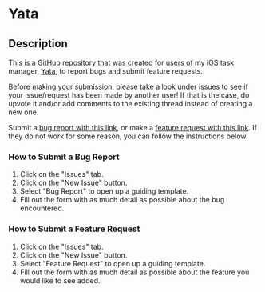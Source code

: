 # Yata

## Description

This is a GitHub repository that was created for users of my iOS task manager, [Yata](https://apps.apple.com/sg/app/yata-yet-another-to-do-app/id1631370175), to report bugs and submit feature requests.

Before making your submission, please take a look under [issues](https://github.com/beetee17/Yet-Another-Todo-App/issues) to see if your issue/request has been made by another user! If that is the case, do upvote it and/or add comments to the existing thread instead of creating a new one.

Submit a [bug report with this link](https://github.com/beetee17/Yet-Another-Todo-App/issues/new?assignees=&labels=bug&template=bug_report.md&title=%5BBUG%5D), or make a [feature request with this link](https://github.com/beetee17/Yet-Another-Todo-App/issues/new?assignees=&labels=enhancement&template=feature_request.md&title=%5BFEATURE%5D). If they do not work for some reason, you can follow the instructions below.

### How to Submit a Bug Report

1. Click on the "Issues" tab.
2. Click on the "New Issue" button.
3. Select "Bug Report" to open up a guiding template.
4. Fill out the form with as much detail as possible about the bug encountered.

### How to Submit a Feature Request

1. Click on the "Issues" tab.
2. Click on the "New Issue" button.
3. Select "Feature Request" to open up a guiding template.
4. Fill out the form with as much detail as possible about the feature you would like to see added.
